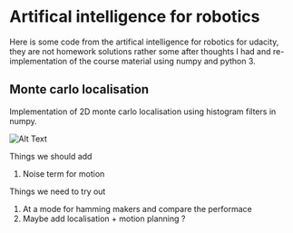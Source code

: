 # Artifical intelligence for robotics 

Here is some code from the artifical intelligence for robotics for udacity, they are not homework solutions rather some after thoughts I had and re-implementation of the course material using numpy and python 3. 

## Monte carlo localisation

Implementation of 2D monte carlo localisation using histogram filters in numpy. 

![Alt Text](https://github.com/Neoanarika/monte-carlo-localisation/blob/master/localisation.gif)

Things we should add 
1. Noise term for motion

Things we need to try out
1. At a mode for hamming makers and compare the performace 
2. Maybe add localisation + motion planning ?
